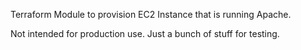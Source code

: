 Terraform Module to provision EC2 Instance that is running Apache.

Not intended for production use. Just a bunch of stuff for testing.

```
```